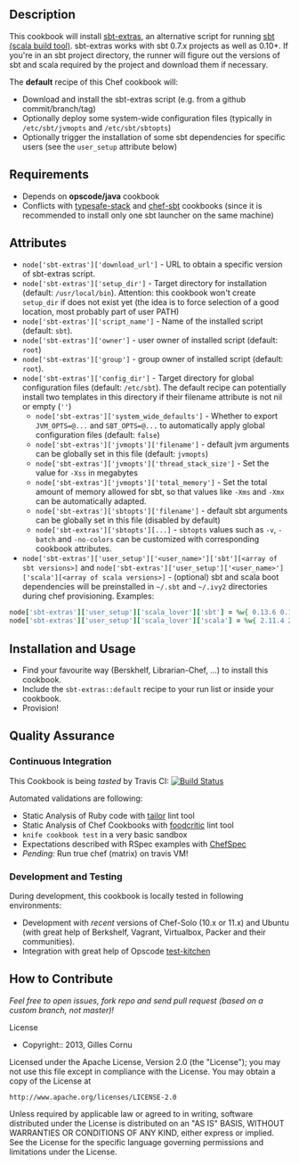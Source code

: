 
Description
-----------

This cookbook will install [sbt-extras](https://github.com/paulp/sbt-extras), an alternative script for running [sbt (scala build tool)](https://github.com/sbt/sbt). sbt-extras works with sbt 0.7.x projects as well as 0.10+. If you're in an sbt project directory, the runner will figure out the versions of sbt and scala required by the project and download them if necessary.

The **default** recipe of this Chef cookbook will:

* Download and install the sbt-extras script (e.g. from a github commit/branch/tag)
* Optionally deploy some system-wide configuration files (typically in `/etc/sbt/jvmopts` and `/etc/sbt/sbtopts`)
* Optionally trigger the installation of some sbt dependencies for specific users (see the `user_setup` attribute below)

Requirements
------------

* Depends on **opscode/java** cookbook
* Conflicts with [typesafe-stack](http://community.opscode.com/cookbooks/typesafe-stack) and [chef-sbt](http://community.opscode.com/cookbooks/chef-sbt) cookbooks (since it is recommended to install only one sbt launcher on the same machine)

Attributes
----------

* `node['sbt-extras']['download_url']` - URL to obtain a specific version of sbt-extras script.
* `node['sbt-extras']['setup_dir']` - Target directory for installation (default: `/usr/local/bin`). Attention: this cookbook won't create `setup_dir` if does not exist yet (the idea is to force selection of a good location, most probably part of user PATH)
* `node['sbt-extras']['script_name']` - Name of the installed script (default: `sbt`).
* `node['sbt-extras']['owner']` - user owner of installed script (default: `root`)
* `node['sbt-extras']['group']` - group owner of installed script (default: `root`).
* `node['sbt-extras']['config_dir']` - Target directory for global configuration files (default: `/etc/sbt`). The default recipe can potentially install two templates in this directory if their filename attribute is not nil or empty (`''`)
  * `node['sbt-extras']['system_wide_defaults']` - Whether to export `JVM_OPTS=@...` and `SBT_OPTS=@...` to automatically apply global configuration files (default: `false`)
  * `node['sbt-extras']['jvmopts']['filename']` - default jvm arguments can be globally set in this file (default: `jvmopts`)
  * `node['sbt-extras']['jvmopts']['thread_stack_size']` - Set the value for `-Xss` in megabytes
  * `node['sbt-extras']['jvmopts']['total_memory']` - Set the total amount of memory allowed for sbt, so that values like `-Xms` and `-Xmx` can be automatically adapted.
  * `node['sbt-extras']['sbtopts']['filename']` - default sbt arguments can be globally set in this file (disabled by default)
  * `node['sbt-extras']['sbtopts'][...]` - `sbtopts` values such as `-v`, `-batch` and `-no-colors` can be customized with corresponding cookbook attributes.
* `node['sbt-extras']['user_setup']['<user_name>']['sbt'][<array of sbt versions>]` and `node['sbt-extras']['user_setup']['<user_name>']['scala'][<array of scala versions>]` - (optional) sbt and scala boot dependencies will be preinstalled in `~/.sbt` and `~/.ivy2` directories during chef provisioning. Examples:

```ruby
node['sbt-extras']['user_setup']['scala_lover']['sbt'] = %w{ 0.13.6 0.12.4 }
node['sbt-extras']['user_setup']['scala_lover']['scala'] = %w{ 2.11.4 2.10.4 2.9.3 }
```

Installation and Usage
----------------------

* Find your favourite way (Berskhelf, Librarian-Chef, ...) to install this cookbook.
* Include the `sbt-extras::default` recipe to your run list or inside your cookbook.
* Provision!

Quality Assurance
-----------------

### Continuous Integration

This Cookbook is being _tasted_ by Travis CI: [![Build Status](https://secure.travis-ci.org/gildegoma/chef-sbt-extras.png?branch=master)](https://travis-ci.org/gildegoma/chef-sbt-extras)

Automated validations are following:
  * Static Analysis of Ruby code with [tailor](https://github.com/turboladen/tailor#readme) lint tool
  * Static Analysis of Chef Cookbooks with [foodcritic](http://acrmp.github.com/foodcritic/) lint tool
  * `knife cookbook test` in a very basic sandbox
  * Expectations described with RSpec examples with [ChefSpec](https://github.com/acrmp/chefspec)
  * _Pending:_ Run true chef (matrix) on travis VM!

### Development and Testing

During development, this cookbook is locally tested in following environments:
 * Development with *recent* versions of Chef-Solo (10.x or 11.x) and Ubuntu (with great help of Berkshelf, Vagrant, Virtualbox, Packer and their communities).
 * Integration with great help of Opscode [test-kitchen](https://github.com/opscode/test-kitchen)

How to Contribute
-----------------

*Feel free to open issues, fork repo and send pull request (based on a custom branch, not master)!*

License
* Copyright:: 2013, Gilles Cornu

Licensed under the Apache License, Version 2.0 (the "License");
you may not use this file except in compliance with the License.
You may obtain a copy of the License at

    http://www.apache.org/licenses/LICENSE-2.0

Unless required by applicable law or agreed to in writing, software
distributed under the License is distributed on an "AS IS" BASIS,
WITHOUT WARRANTIES OR CONDITIONS OF ANY KIND, either express or implied.
See the License for the specific language governing permissions and
limitations under the License.
